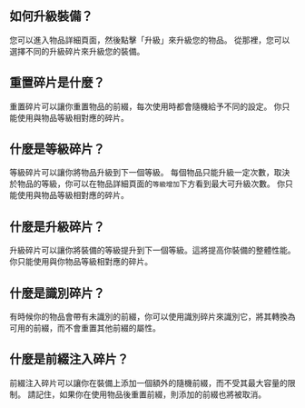 ## 如何升級裝備？
您可以進入物品詳細頁面，然後點擊「升級」來升級您的物品。
從那裡，您可以選擇不同的升級碎片來升級您的裝備。

## 重置碎片是什麼？
重置碎片可以讓你重置物品的前綴，每次使用時都會隨機給予不同的設定。
你只能使用與物品等級相對應的碎片。

## 什麼是等級碎片？
等級碎片可以讓你將物品升級到下一個等級。
每個物品只能升級一定次數，取決於物品的等級，你可以在物品詳細頁面的`等級增加`下方看到最大可升級次數。
你只能使用與物品等級相對應的碎片。

## 什麼是升級碎片？
升級碎片可以讓你將裝備的等級提升到下一個等級。這將提高你裝備的整體性能。
你只能使用與你物品等級相對應的碎片。

## 什麼是識別碎片？
有時候你的物品會帶有未識別的前綴，你可以使用識別碎片來識別它，將其轉換為可用的前綴，而不會重置其他前綴的屬性。

## 什麼是前綴注入碎片？
前綴注入碎片可以讓你在裝備上添加一個額外的隨機前綴，而不受其最大容量的限制。
請記住，如果你在使用物品後重置前綴，則添加的前綴也將被取消。